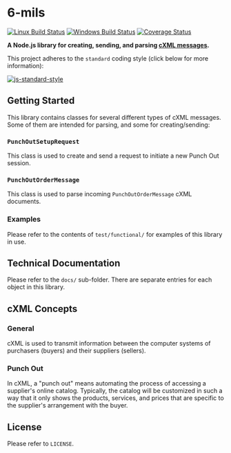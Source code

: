 # 6-mils

[![Linux Build Status](https://img.shields.io/travis/DPassarelli/6-mils/master?label=Linux%20build&logo=travis)](https://travis-ci.org/DPassarelli/6-mils)
[![Windows Build Status](https://img.shields.io/appveyor/build/DPassarelli/6-mils/master?label=Windows%20build&logo=appveyor)](https://ci.appveyor.com/project/DPassarelli/6-mils)
[![Coverage Status](https://img.shields.io/coveralls/github/DPassarelli/6-mils/master?logo=coveralls)](https://coveralls.io/github/DPassarelli/6-mils?branch=master)


**A Node.js library for creating, sending, and parsing [cXML messages](http://cxml.org).**

This project adheres to the `standard` coding style (click below for more information):

[![js-standard-style](https://cdn.rawgit.com/feross/standard/master/badge.svg)](https://github.com/feross/standard#javascript-standard-style)


## Getting Started

This library contains classes for several different types of cXML messages. Some of them are intended for parsing, and some for creating/sending:

### `PunchOutSetupRequest`

This class is used to create and send a request to initiate a new Punch Out session.

### `PunchOutOrderMessage`

This class is used to parse incoming `PunchOutOrderMessage` cXML documents.

### Examples

Please refer to the contents of `test/functional/` for examples of this library in use.


## Technical Documentation

Please refer to the `docs/` sub-folder. There are separate entries for each object in this library.


## cXML Concepts

### General

cXML is used to transmit information between the computer systems of purchasers (buyers) and their suppliers (sellers).

### Punch Out

In cXML, a "punch out" means automating the process of accessing a supplier's online catalog. Typically, the catalog will be customized in such a way that it only shows the products, services, and prices that are specific to the supplier's arrangement with the buyer. 


## License

Please refer to `LICENSE`.
